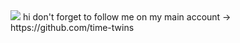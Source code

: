 <img src="https://media1.tenor.com/m/VsAYX41NHfgAAAAd/ninjago-morro.gif">
hi don't forget to follow me on my main account → https://github.com/time-twins

